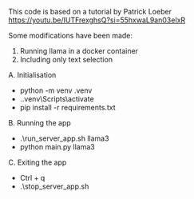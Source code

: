 This code is based on a tutorial by Patrick Loeber
https://youtu.be/IUTFrexghsQ?si=55hxwaL9an03eIxR

Some modifications have been made:
1. Running llama in a docker container
2. Including only text selection

A. Initialisation
- python -m venv .venv
- .\.venv\Scripts\activate
- pip install -r requirements.txt

B. Running the app
- .\run_server_app.sh llama3
- python main.py llama3

C. Exiting the app
- Ctrl + q
- .\stop_server_app.sh
